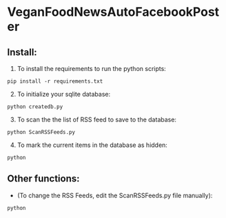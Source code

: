 # VeganFoodNewsAutoFacebookPoster

## Install:

1. To install the requirements to run the python scripts:

``` pip install -r requirements.txt ```

2. To initialize your sqlite database:

``` python createdb.py ```

3. To scan the the list of RSS feed to save to the database:

``` python ScanRSSFeeds.py ```

4.  To mark the current items in the database as hidden: 

``` python ```


## Other functions:

- (To change the RSS Feeds, edit the ScanRSSFeeds.py file manually):

``` python ```

